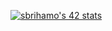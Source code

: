 <a href="https://github.com/oakoudad/badge42"><img src="https://badge.mediaplus.ma/greenbinary/sbrihamo" alt="sbrihamo's 42 stats" /></a>
